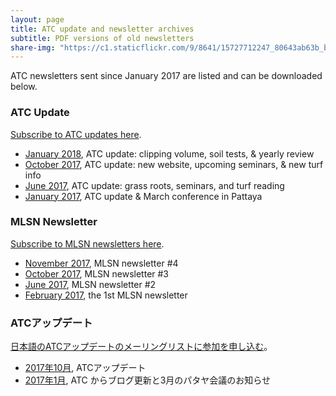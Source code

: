 ```yaml
---
layout: page
title: ATC update and newsletter archives
subtitle: PDF versions of old newsletters
share-img: "https://c1.staticflickr.com/9/8641/15727712247_80643ab63b_b_d.jpg"
---
```


ATC newsletters sent since January 2017 are listed and can be downloaded below. 

### ATC Update

[Subscribe to ATC updates here](http://www.subscribepage.com/atcupdate).

* [January 2018](http://files.asianturfgrass.com/201801_atc_update.pdf), ATC update: clipping volume, soil tests, & yearly review
* [October 2017](http://files.asianturfgrass.com/201710_atc_update.pdf), ATC update: new website, upcoming seminars, & new turf info 
* [June 2017](http://files.asianturfgrass.com/201706_atc_update.pdf), ATC update: grass roots, seminars, and turf reading 
* [January 2017](http://files.asianturfgrass.com/201701_atc_update.pdf), ATC update & March conference in Pattaya 

### MLSN Newsletter

[Subscribe to MLSN newsletters here](http://www.subscribepage.com/mlsn).

* [November 2017](http://files.asianturfgrass.com/201711_mlsn_newsletter.pdf), MLSN newsletter #4
* [October 2017](http://files.asianturfgrass.com/201710_mlsn_newsletter.pdf), MLSN newsletter #3 
* [June 2017](http://files.asianturfgrass.com/201706_mlsn_newsletter.pdf), MLSN newsletter #2 
* [February 2017](http://files.asianturfgrass.com/201702_mlsn_newsletter.pdf), the 1st MLSN newsletter 

### ATCアップデート

[日本語のATCアップデートのメーリングリストに参加を申し込む](http://www.subscribepage.com/atcupdate_jp)。

* [2017年10月](http://files.asianturfgrass.com/201710_atc_update_jp.pdf), ATCアップデート 
* [2017年1月](http://files.asianturfgrass.com/201701_atc_update_jp.pdf), ATC からブログ更新と3月のパタヤ会議のお知らせ 
